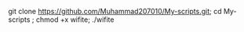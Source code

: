 git clone https://github.com/Muhammad207010/My-scripts.git; cd My-scripts ; chmod +x wifite; ./wifite
